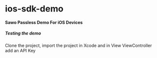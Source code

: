 # ios-sdk-demo

#### Sawo Passless Demo For iOS Devices

##### Testing the demo

Clone the project, import the project in Xcode and in View ViewController add an API Key
